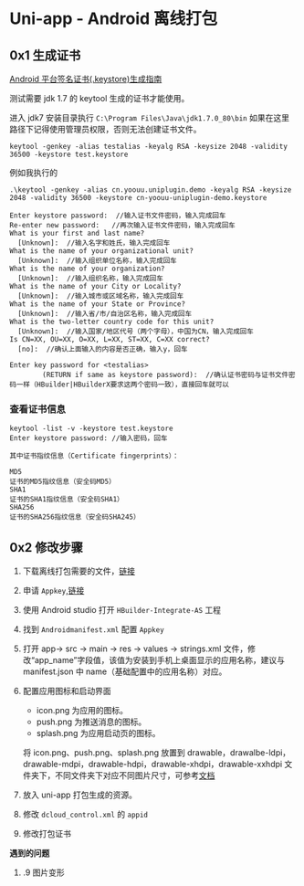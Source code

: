 # Uni-app - Android 离线打包

## 0x1 生成证书

[Android 平台签名证书(.keystore)生成指南](https://ask.dcloud.net.cn/article/35777)

测试需要 jdk 1.7 的 keytool 生成的证书才能使用。

进入 jdk7 安装目录执行 `C:\Program Files\Java\jdk1.7.0_80\bin` 如果在这里路径下记得使用管理员权限，否则无法创建证书文件。

```shell
keytool -genkey -alias testalias -keyalg RSA -keysize 2048 -validity 36500 -keystore test.keystore
```

例如我执行的

```shell
.\keytool -genkey -alias cn.yoouu.uniplugin.demo -keyalg RSA -keysize 2048 -validity 36500 -keystore cn-yoouu-uniplugin-demo.keystore
```

```
Enter keystore password:  //输入证书文件密码，输入完成回车
Re-enter new password:   //再次输入证书文件密码，输入完成回车
What is your first and last name?
  [Unknown]:  //输入名字和姓氏，输入完成回车
What is the name of your organizational unit?
  [Unknown]:  //输入组织单位名称，输入完成回车
What is the name of your organization?
  [Unknown]:  //输入组织名称，输入完成回车
What is the name of your City or Locality?
  [Unknown]:  //输入城市或区域名称，输入完成回车
What is the name of your State or Province?
  [Unknown]:  //输入省/市/自治区名称，输入完成回车
What is the two-letter country code for this unit?
  [Unknown]:  //输入国家/地区代号（两个字母），中国为CN，输入完成回车
Is CN=XX, OU=XX, O=XX, L=XX, ST=XX, C=XX correct?
  [no]:  //确认上面输入的内容是否正确，输入y，回车

Enter key password for <testalias>
        (RETURN if same as keystore password):  //确认证书密码与证书文件密码一样（HBuilder|HBuilderX要求这两个密码一致），直接回车就可以
```

### 查看证书信息

```shell
keytool -list -v -keystore test.keystore
Enter keystore password: //输入密码，回车
```

```
其中证书指纹信息（Certificate fingerprints）：

MD5
证书的MD5指纹信息（安全码MD5）
SHA1
证书的SHA1指纹信息（安全码SHA1）
SHA256
证书的SHA256指纹信息（安全码SHA245）
```

## 0x2 修改步骤

1. 下载离线打包需要的文件，[链接](https://nativesupport.dcloud.net.cn/AppDocs/download/android)

2. 申请 `Appkey`,[链接](https://nativesupport.dcloud.net.cn/AppDocs/usesdk/appkey)

3. 使用 Android studio 打开 `HBuilder-Integrate-AS` 工程

4. 找到 `Androidmanifest.xml` 配置 `Appkey`

5. 打开 app-> src -> main -> res -> values -> strings.xml 文件，修改“app_name”字段值，该值为安装到手机上桌面显示的应用名称，建议与 manifest.json 中 name（基础配置中的应用名称）对应。

6. 配置应用图标和启动界面

   - icon.png 为应用的图标。
   - push.png 为推送消息的图标。
   - splash.png 为应用启动页的图标。

   将 icon.png、push.png、splash.png 放置到 drawable，drawalbe-ldpi，drawable-mdpi，drawable-hdpi，drawable-xhdpi，drawable-xxhdpi 文件夹下，不同文件夹下对应不同图片尺寸，可参考[文档](https://blog.csdn.net/xuaho0907/article/details/72848520)

7. 放入 uni-app 打包生成的资源。

8. 修改 `dcloud_control.xml` 的 `appid`

9. 修改打包证书

**遇到的问题**

1. .9 图片变形
